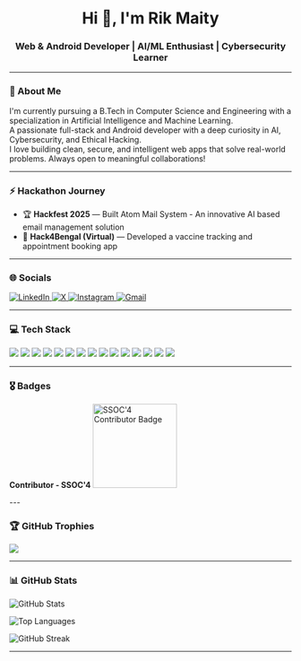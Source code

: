 <h1 align="center">Hi 👋, I'm Rik Maity</h1>
<h3 align="center">Web & Android Developer | AI/ML Enthusiast | Cybersecurity Learner</h3>

---

### 🧠 About Me
I'm currently pursuing a B.Tech in Computer Science and Engineering with a specialization in Artificial Intelligence and Machine Learning.  
A passionate full-stack and Android developer with a deep curiosity in AI, Cybersecurity, and Ethical Hacking.  
I love building clean, secure, and intelligent web apps that solve real-world problems. Always open to meaningful collaborations!

---

### ⚡ Hackathon Journey
- 🏆 **Hackfest 2025** — Built Atom Mail System - An innovative AI based email management solution
- 🧠 **Hack4Bengal (Virtual)** — Developed a vaccine tracking and appointment booking app
  
---

### 🌐 Socials 
<p align="left"> <a href="https://www.linkedin.com/in/rik-maity-542996328/" target="_blank"> <img src="https://img.shields.io/badge/LinkedIn-0A66C2?style=for-the-badge&logo=linkedin&logoColor=white" alt="LinkedIn" /> </a><a href="https://x.com/rik_maity522" target="_blank"> <img src="https://img.shields.io/badge/X-000000?style=for-the-badge&logo=twitter&logoColor=white" alt="X" /> </a> <a href="https://www.instagram.com/_rik.maity522_/" target="_blank"> <img src="https://img.shields.io/badge/Instagram-E4405F?style=for-the-badge&logo=instagram&logoColor=white" alt="Instagram" /> </a> <a href="mailto:rikmaity522@gmail.com" target="_blank"> <img src="https://img.shields.io/badge/Email-D14836?style=for-the-badge&logo=gmail&logoColor=white" alt="Gmail" /> </a> </p>

---

### 💻 Tech Stack
<p align="left"> <img src="https://img.shields.io/badge/HTML5-E34F26?style=for-the-badge&logo=html5&logoColor=white" /> <img src="https://img.shields.io/badge/CSS3-1572B6?style=for-the-badge&logo=css3&logoColor=white" /> <img src="https://img.shields.io/badge/TailwindCSS-38B2AC?style=for-the-badge&logo=tailwind-css&logoColor=white" /> <img src="https://img.shields.io/badge/JavaScript-F7DF1E?style=for-the-badge&logo=javascript&logoColor=black" /> <img src="https://img.shields.io/badge/MongoDB-47A248?style=for-the-badge&logo=mongodb&logoColor=white" /> <img src="https://img.shields.io/badge/SQL-336791?style=for-the-badge&logo=mysql&logoColor=white" /> <img src="https://img.shields.io/badge/Node.js-339933?style=for-the-badge&logo=node.js&logoColor=white" /> <img src="https://img.shields.io/badge/React-61DAFB?style=for-the-badge&logo=react&logoColor=black" /> <img src="https://img.shields.io/badge/Express.js-000000?style=for-the-badge&logo=express&logoColor=white" /> <img src="https://img.shields.io/badge/Android%20Studio-3DDC84?style=for-the-badge&logo=android-studio&logoColor=white" /> <img src="https://img.shields.io/badge/Bootstrap-7952B3?style=for-the-badge&logo=bootstrap&logoColor=white" /> <img src="https://img.shields.io/badge/Java-007396?style=for-the-badge&logo=java&logoColor=white" /> <img src="https://img.shields.io/badge/Python-3776AB?style=for-the-badge&logo=python&logoColor=white" /> <img src="https://img.shields.io/badge/C-00599C?style=for-the-badge&logo=c&logoColor=white" /> <img src="https://img.shields.io/badge/Git-F05032?style=for-the-badge&logo=git&logoColor=white" /> </p>

---

### 🎖️ Badges
<p align="left">
   <b>Contributor - SSOC'4</b>
  <img src="https://user-images.githubusercontent.com/87392190/267936424-6cbebf04-318e-4452-9f63-6235dfe3ef5e.png" alt="SSOC'4 Contributor Badge" width="150"/>
  <br/>
</p>
---

### 🏆 GitHub Trophies
<p align="left">
  <img src="https://github-profile-trophy.vercel.app/?username=rik-web-fullstack&theme=radical&row=1&no-bg=true&no-frame=true" />
</p>

---


### 📊 GitHub Stats

<p align="left">
  <img src="https://github-readme-stats.vercel.app/api?username=rik-web-fullstack&show_icons=true&theme=radical" alt="GitHub Stats" />
</p>
<p align="left">
  <img src="https://github-readme-stats.vercel.app/api/top-langs/?username=rik-web-fullstack&layout=compact&theme=radical" alt="Top Languages" />
</p>
<p align="left">
  <img src="https://github-readme-streak-stats.herokuapp.com/?user=rik-web-fullstack&theme=radical" alt="GitHub Streak" />
</p>

---
